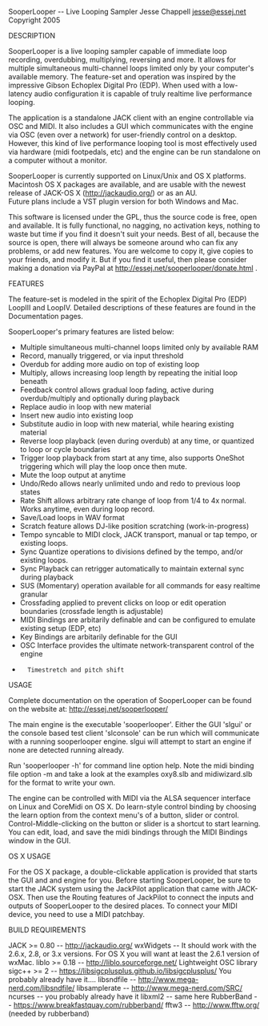 SooperLooper -- Live Looping Sampler
Jesse Chappell <jesse@essej.net>
Copyright 2005

DESCRIPTION

SooperLooper is a live looping sampler capable of immediate loop
recording, overdubbing, multiplying, reversing and more.  It allows
for multiple simultaneous multi-channel loops limited only by your
computer's available memory.  The feature-set and operation was
inspired by the impressive Gibson Echoplex Digital Pro (EDP). When used
with a low-latency audio configuration it is capable of truly realtime
live performance looping.
	  
The application is a standalone JACK client with an engine
controllable via OSC and MIDI.  It also includes a GUI which
communicates with the engine via OSC (even over a network) for
user-friendly control on a desktop.  However, this kind of live
performance looping tool is most effectively used via hardware (midi
footpedals, etc) and the engine can be run standalone on a computer
without a monitor.

SooperLooper is currently supported on Linux/Unix and OS X platforms.
Macintosh OS X packages are available, and are usable with the newest
release of JACK-OS X (http://jackaudio.org/) or as an AU.  
Future plans include a VST plugin version for both Windows and Mac.

This software is licensed under the GPL, thus the source code is free,
open and available.  It is fully functional, no nagging, no activation
keys, nothing to waste but time if you find it doesn't suit your
needs.  Best of all, because the source is open, there will always be
someone around who can fix any problems, or add new features.  You are
welcome to copy it, give copies to your friends, and modify it.  But
if you find it useful, then please consider making a donation via
PayPal at http://essej.net/sooperlooper/donate.html .

	  
FEATURES

The feature-set is modeled in the spirit of the Echoplex Digital Pro
(EDP) LoopIII and LoopIV. Detailed descriptions of these features are
found in the Documentation pages.

SooperLooper's primary features are listed below:

* 	Multiple simultaneous multi-channel loops limited only by available RAM
* 	Record, manually triggered, or via input threshold
* 	Overdub for adding more audio on top of existing loop
* 	Multiply, allows increasing loop length by repeating the initial loop beneath
* 	Feedback control allows gradual loop fading, active during overdub/multiply and optionally during playback
* 	Replace audio in loop with new material
* 	Insert new audio into existing loop
* 	Substitute audio in loop with new material, while hearing existing material
* 	Reverse loop playback (even during overdub) at any time, or quantized to loop or cycle boundaries
* 	Trigger loop playback from start at any time, also supports OneShot triggering which will play the loop once then mute.
* 	Mute the loop output at anytime
* 	Undo/Redo allows nearly unlimited undo and redo to previous loop states
* 	Rate Shift allows arbitrary rate change of loop from 1/4 to 4x normal. Works anytime, even during loop record.
* 	Save/Load loops in WAV format
* 	Scratch feature allows DJ-like position scratching (work-in-progress)
* 	Tempo syncable to MIDI clock, JACK transport, manual or tap tempo, or existing loops.
* 	Sync Quantize operations to divisions defined by the tempo, and/or existing loops.
* 	Sync Playback can retrigger automatically to maintain external sync during playback
* 	SUS (Momentary) operation available for all commands for easy realtime granular
* 	Crossfading applied to prevent clicks on loop or edit operation boundaries (crossfade length is adjustable)
* 	MIDI Bindings are arbitarily definable and can be configured to emulate existing setup (EDP, etc)
* 	Key Bindings are arbitarily definable for the GUI
* 	OSC Interface provides the ultimate network-transparent control of the engine
*       Timestretch and pitch shift

USAGE

Complete documentation on the operation of SooperLooper can be found
on the website at: http://essej.net/sooperlooper/


The main engine is the executable 'sooperlooper'.  Either the GUI
'slgui' or the console based test client 'slconsole' can be run which
will communicate with a running sooperlooper engine.  slgui will attempt to 
start an engine if none are detected running already. 

Run 'sooperlooper -h' for command line option help.  Note the midi
binding file option -m and take a look at the examples oxy8.slb and
midiwizard.slb for the format to write your own.

The engine can be controlled with MIDI via the ALSA sequencer
interface on Linux and CoreMidi on OS X.  Do learn-style control
binding by choosing the learn option from the context menu's of a
button, slider or control.  Control-Middle-clicking on the button or
slider is a shortcut to start learning.  You can edit, load, and save
the midi bindings through the MIDI Bindings window in the GUI.

OS X USAGE

For the OS X package, a double-clickable application is provided that
starts the GUI and and engine for you.  Before starting SooperLooper,
be sure to start the JACK system using the JackPilot application that
came with JACK-OSX.  Then use the Routing features of JackPilot to
connect the inputs and outputs of SooperLooper to the desired places.
To connect your MIDI device, you need to use a MIDI patchbay.


BUILD REQUIREMENTS
 
  JACK  >= 0.80    -- http://jackaudio.org/
  wxWidgets        -- 	It should work with the 2.6.x, 2.8, or 3.x versions. For OS X you will want at least the 2.6.1 version of wxMac.
  liblo >= 0.18    -- http://liblo.sourceforge.net/   Lightweight OSC library
  sigc++ >= 2      -- https://libsigcplusplus.github.io/libsigcplusplus/   You probably already have it....
  libsndfile       -- http://www.mega-nerd.com/libsndfile/
  libsamplerate    -- http://www.mega-nerd.com/SRC/
  ncurses          -- you probably already have it
  libxml2          -- same here
  RubberBand       -- https://www.breakfastquay.com/rubberband/
  fftw3            -- http://www.fftw.org/  (needed by rubberband)
